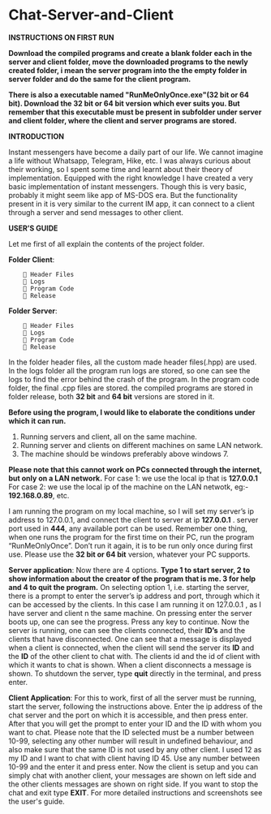 # Chat-Server-and-Client

**INSTRUCTIONS ON FIRST RUN**

**Download the compiled programs and create a blank folder each in the server and client folder, move the downloaded programs to the newly created folder, i mean the server program into the the empty folder in server folder and do the same for the client program.**

**There is also a executable named "RunMeOnlyOnce.exe"(32 bit or 64 bit). Download the 32 bit or 64 bit version which ever suits you.
But remember that this executable must be present in subfolder under server and client folder, where the client and server programs are stored.**

**INTRODUCTION**

Instant messengers have become a daily part of our life. We cannot imagine a life without Whatsapp, Telegram, Hike, etc. I was always curious about their working, so I spent some time and learnt about their theory of implementation. Equipped with the right knowledge I have created a very basic implementation of instant messengers.
Though this is very basic, probably it might seem like app of MS-DOS era. But the functionality present in it is very similar to the current IM app, it can connect to a client through a server and send messages to other client. 
 
**USER’S GUIDE**

Let me first of all explain the contents of the project folder.

**Folder Client**:
        
         Header Files
         Logs
         Program Code
         Release
        
**Folder Server**:
        
         Header Files
         Logs
         Program Code
         Release
        
In the folder header files, all the custom made header files(.hpp) are used. In the logs folder all the program run logs are stored, so one can see the logs to find the error behind the crash of the program. In the program code folder, the final .cpp files are stored.
the compiled programs are stored in folder release, both **32 bit** and **64 bit** versions are stored in it.

**Before using the program, I would like to elaborate the conditions under which it can run.**
1.	Running servers and client, all on the same machine.
2.	Running server and clients on different machines on same LAN network.
3.  The machine should be windows preferably above windows 7.

**Please note that this cannot work on PCs connected through the internet, but only on a LAN network.**
For case 1: we use the local ip that is **127.0.0.1**
For case 2: we use the local ip of the machine on the LAN netwotk, eg:- **192.168.0.89**, etc.

I am running the program on my local machine, so I will set my server’s ip address to 127.0.0.1, and connect the client to server at ip **127.0.0.1** . server port used in **444**, any available port can be used.
Remember one thing, when one runs the program for the first time on their PC, run the program “RunMeOnlyOnce”. Don’t run it again, it is to be run only once during first use. Please use the **32 bit or 64 bit** version, whatever your PC supports.

**Server application**:
Now there are 4 options. **Type 1 to start server, 2 to show information about the creator of the program that is me. 3 for help and 4 to quit the program.** 
On selecting option 1, i.e. starting the server, there is a prompt to enter the server’s ip address and port, through which it can be accessed by the clients. In this case I am running it on 127.0.0.1 , as I have server and client n  the same machine.
On pressing enter the server boots up, one can see the progress. Press any key to continue.
Now the server is running, one can see the clients connected, their **ID’s** and the clients that have disconnected.
One can see that a message is displayed when a client is connected, when the client will send the server its **ID** and the **ID** of the other client to chat with.
The clients id and the id of client with which it wants to chat is shown. When a client disconnects a message is shown.
To shutdown the server, type **quit** directly in the terminal, and press enter.

**Client Application**:
For this to work, first of all the server must be running, start the server, following the instructions above.
Enter the ip address of the chat server and the port on which it is accessible, and then press enter. After that you will get the prompt to enter your ID and the ID with whom you want to chat.
Please note that the ID selected must be a number between 10-99, selecting any other number will result in undefined behaviour, and also make sure that the same ID is not used by any other client. I used 12 as my ID and I want to chat with client having ID 45.
Use any number between 10-99 and the enter it and press enter.
Now the client is setup and you can simply chat with another client, your messages are shown on left side and the other clients messages are shown on right side. If you want to stop the chat and exit type **EXIT**.
For more detailed instructions and screenshots see the user's guide.
